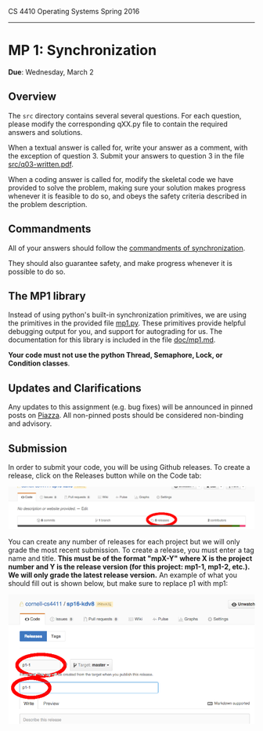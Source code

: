 CS 4410 Operating Systems Spring 2016
___


MP 1: Synchronization
=====================

**Due**: Wednesday, March 2

Overview
--------

The `src` directory contains several several questions.  For each question,
please modify the corresponding qXX.py file to contain the required answers and
solutions.

When a textual answer is called for, write your answer as a comment, with the
exception of question 3.  Submit your answers to question 3 in the file
[src/q03-written.pdf](src/q03-written.pdf).
 
When a coding answer is called for, modify the skeletal code we have provided
to solve the problem, making sure your solution makes progress whenever it is
feasible to do so, and obeys the safety criteria described in the problem
description. 

Commandments
------------

All of your answers should follow the
[commandments of synchronization][commandments].

[commandments]: http://www.cs.cornell.edu/courses/cs4410/2012fa/papers/commandments.pdf

They should also guarantee safety, and make progress whenever it is possible to
do so.

The MP1 library
---------------

Instead of using python's built-in synchronization primitives, we are using the
primitives in the provided file [mp1.py](src/mp1.py).  These primitives provide helpful
debugging output for you, and support for autograding for us.  The documentation
for this library is included in the file [doc/mp1.md](doc/mp1.md).

**Your code must not use the python Thread, Semaphore, Lock, or Condition classes**.

Updates and Clarifications
--------------------------

Any updates to this assignment (e.g. bug fixes) will be announced in pinned
posts on [Piazza](https://piazza.com/class/ijzyq50bv5u3k6).  All non-pinned
posts should be considered non-binding and advisory.

Submission
----------

In order to submit your code, you will be using Github releases.  To create a
release, click on the Releases button while on the Code tab:

![screenshot of releases button](doc/releases.png)

You can create any number of releases for each project but we will only grade
the most recent submission. To create a release, you must enter a tag name and
title. **This must be of the format "mpX-Y" where X is the project number and Y is
the release version (for this project: mp1-1, mp1-2, etc.). We will only grade the
latest release version.** An example of what you should fill out is shown below, but 
make sure to replace p1 with mp1:

![screenshot showing how to create a release](doc/releases-create.png)


